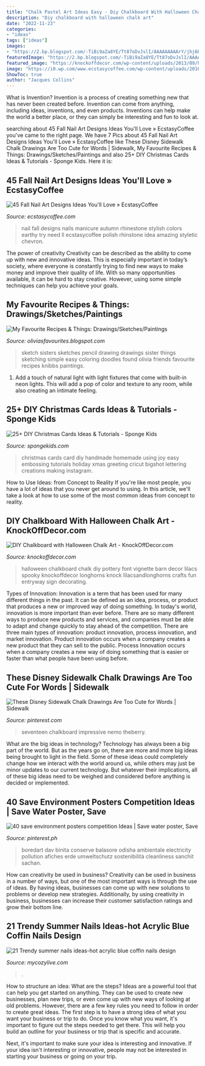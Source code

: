 ```yaml
---
title: "Chalk Pastel Art Ideas Easy - Diy Chalkboard With Halloween Chalk Art"
description: "Diy chalkboard with halloween chalk art"
date: "2022-11-23"
categories:
- "ideas"
tags: ["ideas"]
images:
- "https://2.bp.blogspot.com/-TiBi9aZa8YE/Tt87oDvJslI/AAAAAAAAArY/jhj6Pg2RgOs/s1600/blog2.jpg"
featuredImage: "https://2.bp.blogspot.com/-TiBi9aZa8YE/Tt87oDvJslI/AAAAAAAAArY/jhj6Pg2RgOs/s1600/blog2.jpg"
featured_image: "https://knockoffdecor.com/wp-content/uploads/2013/09/halloween-chalkboard1.jpg"
image: "https://i0.wp.com/www.ecstasycoffee.com/wp-content/uploads/2016/10/Fall-Nail-Designs-28.jpg?resize=736%2C981"
ShowToc: true
author: "Jacques Collins"
---
```



What is Invention?
Invention is a process of creating something new that has never been created before. Invention can come from anything, including ideas, inventions, and even products. Inventions can help make the world a better place, or they can simply be interesting and fun to look at.

	

		
searching about 45 Fall Nail Art Designs Ideas You&#039;ll Love » EcstasyCoffee you've came to the right page. We have 7 Pics about 45 Fall Nail Art Designs Ideas You&#039;ll Love » EcstasyCoffee like These Disney Sidewalk Chalk Drawings Are Too Cute for Words | Sidewalk, My Favourite Recipes &amp; Things: Drawings/Sketches/Paintings and also 25+ DIY Christmas Cards Ideas &amp; Tutorials - Sponge Kids. Here it is:
		
    
## 45 Fall Nail Art Designs Ideas You&#039;ll Love » EcstasyCoffee

<img loading=lazy src="https://i0.wp.com/www.ecstasycoffee.com/wp-content/uploads/2016/10/Fall-Nail-Designs-28.jpg?resize=736%2C981" onerror="this.onerror=null;this.src='https://tse2.mm.bing.net/th?id=OIP.xgXVRctQH1Y_m-ofVlEWHwHaJ3&amp;pid=15.1';" alt="45 Fall Nail Art Designs Ideas You&#039;ll Love » EcstasyCoffee">

_Source: ecstasycoffee.com_

>nail fall designs nails manicure autumn rhinestone stylish colors earthy try need ll ecstasycoffee polish rhinstone idea amazing styletic chevron. 

	

The power of creativity
Creativity can be described as the ability to come up with new and innovative ideas. This is especially important in today’s society, where everyone is constantly trying to find new ways to make money and improve their quality of life. With so many opportunities available, it can be hard to stay creative. However, using some simple techniques can help you achieve your goals.

    
## My Favourite Recipes &amp; Things: Drawings/Sketches/Paintings

<img loading=lazy src="https://2.bp.blogspot.com/-TiBi9aZa8YE/Tt87oDvJslI/AAAAAAAAArY/jhj6Pg2RgOs/s1600/blog2.jpg" onerror="this.onerror=null;this.src='https://tse2.mm.bing.net/th?id=OIP.OniQWfxYeGh9yptXuvHOmwHaKd&amp;pid=15.1';" alt="My Favourite Recipes &amp; Things: Drawings/Sketches/Paintings">

_Source: oliviasfavourites.blogspot.com_

>sketch sisters sketches pencil drawing drawings sister things sketching simple easy coloring doodles found olivia friends favourite recipes knibbs paintings. 

	

1. Add a touch of natural light with light fixtures that come with built-in neon lights. This will add a pop of color and texture to any room, while also creating an intimate feeling.

    
## 25+ DIY Christmas Cards Ideas &amp; Tutorials - Sponge Kids

<img loading=lazy src="http://spongekids.com/wp-content/uploads/2016/10/8-diy-christmas-cards.jpg" onerror="this.onerror=null;this.src='https://tse2.mm.bing.net/th?id=OIP.AeDE1l3_Ffqk4zqMFFieMQHaHa&amp;pid=15.1';" alt="25+ DIY Christmas Cards Ideas &amp; Tutorials - Sponge Kids">

_Source: spongekids.com_

>christmas cards card diy handmade homemade using joy easy embossing tutorials holiday xmas greeting cricut bigshot lettering creations making instagram. 

	

How to Use Ideas: from Concept to Reality
If you're like most people, you have a lot of ideas that you never get around to using. In this article, we'll take a look at how to use some of the most common ideas from concept to reality.

    
## DIY Chalkboard With Halloween Chalk Art - KnockOffDecor.com

<img loading=lazy src="https://knockoffdecor.com/wp-content/uploads/2013/09/halloween-chalkboard1.jpg" onerror="this.onerror=null;this.src='https://tse1.mm.bing.net/th?id=OIP.Kdi6BikwDTq7deKn2JHaKAHaKd&amp;pid=15.1';" alt="DIY Chalkboard with Halloween Chalk Art - KnockOffDecor.com">

_Source: knockoffdecor.com_

>halloween chalkboard chalk diy pottery font vignette barn decor lilacs spooky knockoffdecor longhorns knock lilacsandlonghorns crafts fun entryway sign decorating. 

	

Types of Innovation:
Innovation is a term that has been used for many different things in the past. It can be defined as an idea, process, or product that produces a new or improved way of doing something. In today's world, innovation is more important than ever before. There are so many different ways to produce new products and services, and companies must be able to adapt and change quickly to stay ahead of the competition. 
There are three main types of innovation: product innovation, process innovation, and market innovation. Product innovation occurs when a company creates a new product that they can sell to the public. Process Innovation occurs when a company creates a new way of doing something that is easier or faster than what people have been using before.

    
## These Disney Sidewalk Chalk Drawings Are Too Cute For Words | Sidewalk

<img loading=lazy src="https://i.pinimg.com/736x/75/fe/5b/75fe5bb85e2d1a4766519d4be84bf473.jpg" onerror="this.onerror=null;this.src='https://tse2.mm.bing.net/th?id=OIP.qBCEkv2wUIEtEa4d3PRfkAHaJ3&amp;pid=15.1';" alt="These Disney Sidewalk Chalk Drawings Are Too Cute for Words | Sidewalk">

_Source: pinterest.com_

>seventeen chalkboard impressive nemo theberry. 

	

What are the big ideas in technology?
Technology has always been a big part of the world. But as the years go on, there are more and more big ideas being brought to light in the field. Some of these ideas could completely change how we interact with the world around us, while others may just be minor updates to our current technology. But whatever their implications, all of these big ideas need to be weighed and considered before anything is decided or implemented.

    
## 40 Save Environment Posters Competition Ideas | Save Water Poster, Save

<img loading=lazy src="https://i.pinimg.com/736x/bc/79/1f/bc791faf800977b6039e0f9cf46c64ca.jpg" onerror="this.onerror=null;this.src='https://tse4.mm.bing.net/th?id=OIP.-l_YLcuEJmz7hnYzkPpQMQHaKu&amp;pid=15.1';" alt="40 save environment posters competition Ideas | Save water poster, Save">

_Source: pinterest.ph_

>boredart dav binita conserve balasore odisha ambientale electricity pollution afiches erde umweltschutz sostenibilità cleanliness sanchit sachan. 

	

How can creativity be used in business?
Creativity can be used in business in a number of ways, but one of the most important ways is through the use of ideas. By having ideas, businesses can come up with new solutions to problems or develop new strategies. Additionally, by using creativity in business, businesses can increase their customer satisfaction ratings and grow their bottom line.

    
## 21 Trendy Summer Nails Ideas-hot Acrylic Blue Coffin Nails Design

<img loading=lazy src="https://mycozylive.com/wp-content/uploads/2020/07/14-1.png" onerror="this.onerror=null;this.src='https://tse1.mm.bing.net/th?id=OIP.zqLgrkc9ZZwor9eS5SO95QHaKA&amp;pid=15.1';" alt="21 Trendy summer nails ideas-hot acrylic blue coffin nails design">

_Source: mycozylive.com_

>. 

	

How to structure an idea: What are the steps?
Ideas are a powerful tool that can help you get started on anything. They can be used to create new businesses, plan new trips, or even come up with new ways of looking at old problems. However, there are a few key rules you need to follow in order to create great ideas.
The first step is to have a strong idea of what you want your business or trip to do. Once you know what you want, it's important to figure out the steps needed to get there. This will help you build an outline for your business or trip that is specific and accurate.

Next, it's important to make sure your idea is interesting and innovative. If your idea isn't interesting or innovative, people may not be interested in starting your business or going on your trip.

